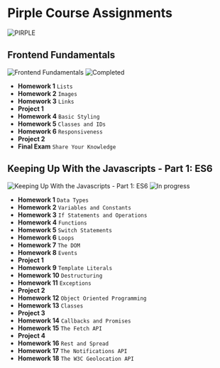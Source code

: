 # Pirple Course Assignments

![PIRPLE](https://scontent-mad1-1.xx.fbcdn.net/v/t1.0-9/40252557_1101536866667589_7194468742225461248_o.png?_nc_cat=107&_nc_ht=scontent-mad1-1.xx&oh=5f22c70c9178f1237aa0c79ca2276152&oe=5D31E43E)

## Frontend Fundamentals

![Frontend Fundamentals](https://img.shields.io/badge/Frontend_Fundamentals-HTML5_CSS3-e34f26.svg)
![Completed](https://img.shields.io/badge/-Finished-brightgreen.svg)

* **Homework 1** `Lists`
* **Homework 2** `Images`
* **Homework 3** `Links`
* **Project 1**
* **Homework 4** `Basic Styling`
* **Homework 5** `Classes and IDs`
* **Homework 6** `Responsiveness`
* **Project 2**
* **Final Exam** `Share Your Knowledge`

## Keeping Up With the Javascripts - Part 1: ES6

![Keeping Up With the Javascripts - Part 1: ES6](https://img.shields.io/badge/JavaScript-ES6-f7df1e.svg)
![In progress](https://img.shields.io/badge/-Studying-blueviolet.svg)

* **Homework 1** `Data Types`
* **Homework 2** `Variables and Constants`
* **Homework 3** `If Statements and Operations`
* **Homework 4** `Functions`
* **Homework 5** `Switch Statements`
* **Homework 6** `Loops`
* **Homework 7** `The DOM`
* **Homework 8** `Events`
* **Project 1**
* **Homework 9** `Template Literals`
* **Homework 10** `Destructuring`
* **Homework 11** `Exceptions`
* **Project 2**
* **Homework 12** `Object Oriented Programming`
* **Homework 13** `Classes`
* **Project 3**
* **Homework 14** `Callbacks and Promises`
* **Homework 15** `The Fetch API`
* **Project 4**
* **Homework 16** `Rest and Spread`
* **Homework 17** `The Notifications API`
* **Homework 18** `The W3C Geolocation API`
